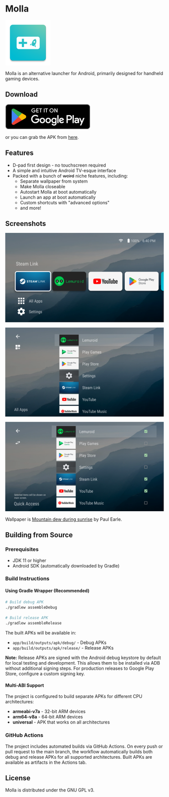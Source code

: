 # Molla

![Icon](icon.png)

Molla is an alternative launcher for Android, primarily designed for handheld gaming devices.

## Download

[<img src="images/googleplay.png">](https://play.google.com/store/apps/details?id=com.sinu.molla)

or you can grab the APK from [here](https://github.com/sinusinu/Molla/releases/latest).

## Features

- D-pad first design - no touchscreen required
- A simple and intuitive Android TV-esque interface
- Packed with a bunch of ~~weird~~ niche features, including:
  - Separate wallpaper from system
  - Make Molla closeable
  - Autostart Molla at boot automatically
  - Launch an app at boot automatically
  - Custom shortcuts with "advanced options"
  - and more!

## Screenshots

![Main Screen with Quick Access](images/1.png)

![All Apps](images/2.png)

![Editing Quick Access](images/3.png)

Wallpaper is [Mountain dew during sunrise](https://unsplash.com/photos/mountain-dew-during-sunrise-xJ2tjuUHD9M) by Paul Earle.

## Building from Source

### Prerequisites
- JDK 11 or higher
- Android SDK (automatically downloaded by Gradle)

### Build Instructions

#### Using Gradle Wrapper (Recommended)
```bash
# Build debug APK
./gradlew assembleDebug

# Build release APK
./gradlew assembleRelease
```

The built APKs will be available in:
- `app/build/outputs/apk/debug/` - Debug APKs
- `app/build/outputs/apk/release/` - Release APKs

**Note:** Release APKs are signed with the Android debug keystore by default for local testing and development. This allows them to be installed via ADB without additional signing steps. For production releases to Google Play Store, configure a custom signing key.

#### Multi-ABI Support
The project is configured to build separate APKs for different CPU architectures:
- **armeabi-v7a** - 32-bit ARM devices
- **arm64-v8a** - 64-bit ARM devices
- **universal** - APK that works on all architectures

### GitHub Actions
The project includes automated builds via GitHub Actions. On every push or pull request to the main branch, the workflow automatically builds both debug and release APKs for all supported architectures. Built APKs are available as artifacts in the Actions tab.

## License

Molla is distributed under the GNU GPL v3.
